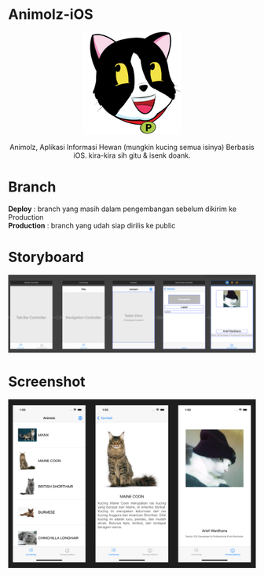# Animolz-iOS

<p align="center"><img src="https://github.com/poncoe/Animolz-Android/blob/deploy/app/src/main/res/drawable/logoanimolz.png" width="200"></p>


<p align="center">Animolz, Aplikasi Informasi Hewan (mungkin kucing semua isinya) Berbasis iOS. kira-kira sih gitu & isenk doank.</p>

# Branch

<b>Deploy</b> : branch yang masih dalam pengembangan sebelum dikirim ke Production
<br>
  <b>Production</b> : branch yang udah siap dirilis ke public
  
# Storyboard

<p align="center">
  <img src="https://github.com/poncoe/Animolz-iOS/blob/production/lofiv1.png">
</p>

# Screenshot

<p align="center">
  <img src="https://github.com/poncoe/Animolz-iOS/blob/production/mockupv1.png">
</p>
